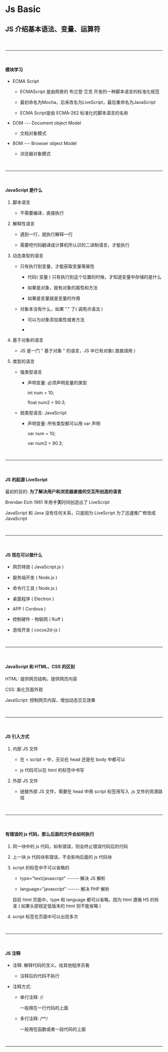 <h1 id="#">Js Basic</h1>

<h2 id="#">JS 介绍基本语法、变量、运算符</h2>

<h3 id="#"></h3>



<br/>
<hr/>
<br/>



<h4 id="#">模块学习</h4>

* ECMA Script 

    * ECMAScript 是由网景的 布兰登·艾克 开发的一种脚本语言的标准化规范
    
    * 最初命名为Mocha，后来改名为LiveScript，最后重命名为JavaScript
    
    * ECMA Script是由 ECMA-262 标准化的脚本语言的名称
    
* DOM --- Document object Model 

    * 文档对象模式

* BOM --- Browser object Model

    * 浏览器对象模式



<br/>
<hr/>
<br/>




<h4 id="#">JavaScript 是什么</h4>

1. 脚本语言

    * 不需要编译，直接执行

2. 解释性语言

    * 遇到一行，就执行解释一行
    
    * 需要吧代码翻译成计算机所认识的二进制语言，才能执行

3. 动态类型的语言

    * 只有执行到变量，才能获取变量等属性
        
        * 代码( 变量 ) 只有执行到这个位置的时候，才知道变量中存储的是什么
        
        * 如果是对象，就有对象的属性和方法
        
        * 如果是变量就是变量的作用
            
    * 对象本没有什么，如果 "." 了( 调用点语法 )
            
        * 可以为对象添加属性或者方法
        
        * 

4. 基于对象的语言

    * JS 是一门 " 基于对象 " 的语言，JS 中已有对象( 直接调用 )

5. 类型的语言

    * 强类型语言
    
        * 声明变量: 必须声明变量的类型 
        
            int num = 10; 
            
            float num2 = 90.3;

    * 弱类型语言: JavaScript
    
        * 声明变量: 所有类型都可以用 var 声明
        
            var num = 10;
            
            var num2 = 90.3;



<br/>
<hr/>
<br/>




<h4 id="#">JS 的起源 LiveScript</h4>

最初的目的: **为了解决用户和浏览器直接的交互所创造的语言** 

Brendan Eich 1961 年用**十天**时间创造出了 LiveScript

JavaScript 和 Java 没有任何关系，只是因为 LiveScript 为了迅速推广修改成 JavaScript


 
<br/>
<hr/>
<br/>




<h4 id="#">JS 现在可以做什么</h4>

* 网页特效  ( JavaScript.js )

* 服务端开发 ( Node.js )

* 命令行工具 ( Node.js )

* 桌面程序 ( Electron )

* APP ( Cordova )

* 控制硬件 - 物联网 ( Ruff )

* 游戏开发 ( cocos2d-js )



<br/>
<hr/>
<br/>




<h4 id="#">JavaScript 和 HTML、CSS 的区别</h4>

HTML: 提供网页结构，提供网页内容

CSS: 美化页面外观

JavaScript: 控制网页内容，增加动态交互效果



<br/>
<hr/>
<br/>




<h4 id="#">JS 引入方式</h4>

1. 内部 JS 文件

    * 在 < script > 中，无论在 head 还是在 body 中都可以
    
    * js 代码可以在 html 的标签中书写

2. 外部 JS 文件

    * 链接外部 JS 文件，需要在 head 中用 script 标签用写入 .js 文件的资源路径



<br/>
<hr/>
<br/>




<h4 id="#">有错误的 js 代码，那么后面的文件会如何执行</h4>

1. 同一块中的 js 代码，如有错误，则会终止错误代码后的代码

2. 上一块 js 代码块有错误，不会影响后面的 js 代码块

3. script 的标签中不可以省略的

    *   type="text/javascript"  ------ 解决 JS 解析

    *   language="javascript" ------ 解决 PHP 解析
    
    目前 html 页面中，type 和 language 都可以省略，因为 html 遵循 H5 的标准 ( 如果头部规定低版本的 html 则不能省略 )

4. script 标签在页面中可以出现多次



<br/>
<hr/>
<br/>



<h4 id="#">JS 注释</h4>

* 注释: 解释代码的含义，给其他程序员看

    *  注释后的代码不执行

* 注释方式:  

    *  单行注释: //
    
        一般用在一行代码的上面
    
    *  多行注释: /**/
    
        一般用在函数或者一段代码的上面



<br/>
<hr/>
<br/>




